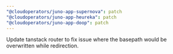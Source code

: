 ```yaml
---
"@cloudoperators/juno-app-supernova": patch
"@cloudoperators/juno-app-heureka": patch
"@cloudoperators/juno-app-doop": patch
---
```


Update tanstack router to fix issue where the basepath would be overwritten while redirection.
